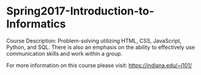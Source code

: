 # Spring2017-Introduction-to-Informatics
Course Description: Problem-solving utilizing HTML, CSS, JavaScript, Python, and SQL. There is also an emphasis on the ability to effectively use communication skills and work within a group.

For more information on this course please visit: https://indiana.edu/~i101/
